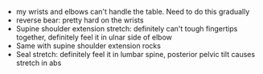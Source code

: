 - my wrists and elbows can't handle the table. Need to do this gradually
- reverse bear: pretty hard on the wrists
- Supine shoulder extension stretch: definitely can't tough fingertips together, definitely feel it in ulnar side of elbow
- Same with supine shoulder extension rocks
- Seal stretch: definitely feel it in lumbar spine, posterior pelvic tilt causes stretch in abs